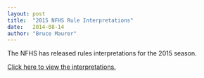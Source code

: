 ```yaml
---
layout: post
title:  "2015 NFHS Rule Interpretations"
date:   2014-08-14
author: "Bruce Maurer"
---
```


The NFHS has released rules interpretations for the 2015 season.

[Click here to view the interpretations.](https://storage.googleapis.com/ohsaa-websites/2015%20Football%20Interps_2006-07%20Soccer%20Interps.qxd.pdf)
